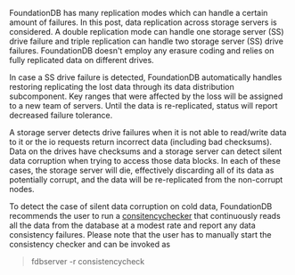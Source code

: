 FoundationDB has many replication modes which can handle a certain amount of failures. In this post, data replication across storage servers is considered. A double replication mode can handle one storage server (SS) drive failure and triple replication can handle two storage server (SS) drive failures. FoundationDB doesn't employ any erasure coding and relies on fully replicated data on different drives.

In case a SS drive failure is detected, FoundationDB automatically handles restoring replicating the lost data through its data distribution subcomponent. Key ranges that were affected by the loss will be assigned to a new team of servers. Until the data is re-replicated, status will report decreased failure tolerance.

A storage server detects drive failures when it is not able to read/write data to it or the io requests return incorrect data (including bad checksums). Data on the drives have checksums and a storage server can detect silent data corruption when trying to access those data blocks. In each of these cases, the storage server will die, effectively discarding all of its data as potentially corrupt, and the data will be re-replicated from the non-corrupt nodes.

To detect the case of silent data corruption on cold data, FoundationDB recommends the user to run a [consitencychecker](https://github.com/apple/foundationdb/blob/8bf67c7afc7082e131ea8a02ae22f5635c3f683a/fdbserver/workloads/ConsistencyCheck.actor.cpp) that continuously reads all the data from the database at a modest rate and report any data consistency failures. Please note that the user has to manually start the consistency checker and can be invoked as

> fdbserver -r consistencycheck 